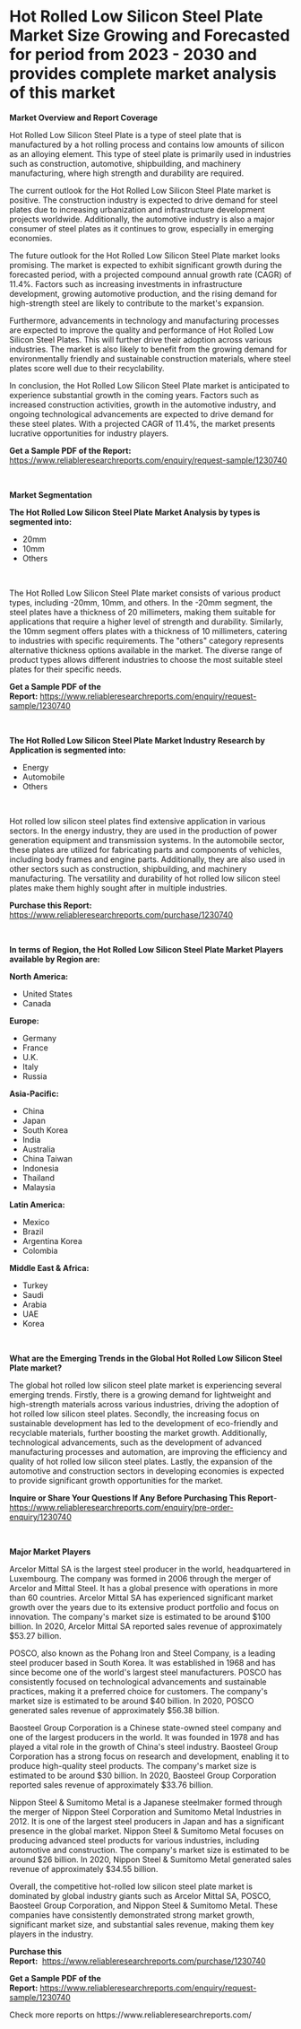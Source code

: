 <p><h1>Hot Rolled Low Silicon Steel Plate Market Size Growing and Forecasted for period from 2023 - 2030 and provides complete market analysis of this market</h1></p><p><strong>Market Overview and Report Coverage</strong></p>
<p><p>Hot Rolled Low Silicon Steel Plate is a type of steel plate that is manufactured by a hot rolling process and contains low amounts of silicon as an alloying element. This type of steel plate is primarily used in industries such as construction, automotive, shipbuilding, and machinery manufacturing, where high strength and durability are required.</p><p>The current outlook for the Hot Rolled Low Silicon Steel Plate market is positive. The construction industry is expected to drive demand for steel plates due to increasing urbanization and infrastructure development projects worldwide. Additionally, the automotive industry is also a major consumer of steel plates as it continues to grow, especially in emerging economies.</p><p>The future outlook for the Hot Rolled Low Silicon Steel Plate market looks promising. The market is expected to exhibit significant growth during the forecasted period, with a projected compound annual growth rate (CAGR) of 11.4%. Factors such as increasing investments in infrastructure development, growing automotive production, and the rising demand for high-strength steel are likely to contribute to the market's expansion.</p><p>Furthermore, advancements in technology and manufacturing processes are expected to improve the quality and performance of Hot Rolled Low Silicon Steel Plates. This will further drive their adoption across various industries. The market is also likely to benefit from the growing demand for environmentally friendly and sustainable construction materials, where steel plates score well due to their recyclability.</p><p>In conclusion, the Hot Rolled Low Silicon Steel Plate market is anticipated to experience substantial growth in the coming years. Factors such as increased construction activities, growth in the automotive industry, and ongoing technological advancements are expected to drive demand for these steel plates. With a projected CAGR of 11.4%, the market presents lucrative opportunities for industry players.</p></p>
<p><strong>Get a Sample PDF of the Report:</strong> <a href="https://www.reliableresearchreports.com/enquiry/request-sample/1230740">https://www.reliableresearchreports.com/enquiry/request-sample/1230740</a></p>
<p>&nbsp;</p>
<p><strong>Market Segmentation</strong></p>
<p><strong>The Hot Rolled Low Silicon Steel Plate Market Analysis by types is segmented into:</strong></p>
<p><ul><li>20mm</li><li>10mm</li><li>Others</li></ul></p>
<p>&nbsp;</p>
<p><p>The Hot Rolled Low Silicon Steel Plate market consists of various product types, including -20mm, 10mm, and others. In the -20mm segment, the steel plates have a thickness of 20 millimeters, making them suitable for applications that require a higher level of strength and durability. Similarly, the 10mm segment offers plates with a thickness of 10 millimeters, catering to industries with specific requirements. The "others" category represents alternative thickness options available in the market. The diverse range of product types allows different industries to choose the most suitable steel plates for their specific needs.</p></p>
<p><strong>Get a Sample PDF of the Report:</strong>&nbsp;<a href="https://www.reliableresearchreports.com/enquiry/request-sample/1230740">https://www.reliableresearchreports.com/enquiry/request-sample/1230740</a></p>
<p>&nbsp;</p>
<p><strong>The Hot Rolled Low Silicon Steel Plate Market Industry Research by Application is segmented into:</strong></p>
<p><ul><li>Energy</li><li>Automobile</li><li>Others</li></ul></p>
<p>&nbsp;</p>
<p><p>Hot rolled low silicon steel plates find extensive application in various sectors. In the energy industry, they are used in the production of power generation equipment and transmission systems. In the automobile sector, these plates are utilized for fabricating parts and components of vehicles, including body frames and engine parts. Additionally, they are also used in other sectors such as construction, shipbuilding, and machinery manufacturing. The versatility and durability of hot rolled low silicon steel plates make them highly sought after in multiple industries.</p></p>
<p><strong>Purchase this Report:</strong>&nbsp; <a href="https://www.reliableresearchreports.com/purchase/1230740">https://www.reliableresearchreports.com/purchase/1230740</a></p>
<p>&nbsp;</p>
<p><strong>In terms of Region, the Hot Rolled Low Silicon Steel Plate Market Players available by Region are:</strong></p>
<p>
    <p> <strong> North America: </strong>
        <ul>
            <li>United States</li>
            <li>Canada</li>
        </ul>
        </p> 
    <p> <strong> Europe: </strong>
        <ul>
            <li>Germany</li>
            <li>France</li>
            <li>U.K.</li>
            <li>Italy</li>
            <li>Russia</li>
        </ul>
        </p> 
    <p> <strong> Asia-Pacific: </strong>
        <ul>
            <li>China</li>
            <li>Japan</li>
            <li>South Korea</li>
            <li>India</li>
            <li>Australia</li>
            <li>China Taiwan</li>
            <li>Indonesia</li>
            <li>Thailand</li>
            <li>Malaysia</li>
        </ul>
        </p> 
    <p> <strong> Latin America: </strong>
        <ul>
            <li>Mexico</li>
            <li>Brazil</li>
            <li>Argentina Korea</li>
            <li>Colombia</li>
        </ul>
        </p> 
    <p> <strong> Middle East & Africa: </strong>
        <ul>
            <li>Turkey</li>
            <li>Saudi</li>
            <li>Arabia</li>
            <li>UAE</li>
            <li>Korea</li>
        </ul>
    </p>
    </p>
<p>&nbsp;</p>
<p><strong>What are the Emerging Trends in the Global Hot Rolled Low Silicon Steel Plate market?</strong></p>
<p><p>The global hot rolled low silicon steel plate market is experiencing several emerging trends. Firstly, there is a growing demand for lightweight and high-strength materials across various industries, driving the adoption of hot rolled low silicon steel plates. Secondly, the increasing focus on sustainable development has led to the development of eco-friendly and recyclable materials, further boosting the market growth. Additionally, technological advancements, such as the development of advanced manufacturing processes and automation, are improving the efficiency and quality of hot rolled low silicon steel plates. Lastly, the expansion of the automotive and construction sectors in developing economies is expected to provide significant growth opportunities for the market.</p></p>
<p><strong>Inquire or Share Your Questions If Any Before Purchasing This Report</strong>- <a href="https://www.reliableresearchreports.com/enquiry/pre-order-enquiry/1230740">https://www.reliableresearchreports.com/enquiry/pre-order-enquiry/1230740</a></p>
<p>&nbsp;</p>
<p><strong>Major Market Players</strong></p>
<p><p>Arcelor Mittal SA is the largest steel producer in the world, headquartered in Luxembourg. The company was formed in 2006 through the merger of Arcelor and Mittal Steel. It has a global presence with operations in more than 60 countries. Arcelor Mittal SA has experienced significant market growth over the years due to its extensive product portfolio and focus on innovation. The company's market size is estimated to be around $100 billion. In 2020, Arcelor Mittal SA reported sales revenue of approximately $53.27 billion.</p><p>POSCO, also known as the Pohang Iron and Steel Company, is a leading steel producer based in South Korea. It was established in 1968 and has since become one of the world's largest steel manufacturers. POSCO has consistently focused on technological advancements and sustainable practices, making it a preferred choice for customers. The company's market size is estimated to be around $40 billion. In 2020, POSCO generated sales revenue of approximately $56.38 billion.</p><p>Baosteel Group Corporation is a Chinese state-owned steel company and one of the largest producers in the world. It was founded in 1978 and has played a vital role in the growth of China's steel industry. Baosteel Group Corporation has a strong focus on research and development, enabling it to produce high-quality steel products. The company's market size is estimated to be around $30 billion. In 2020, Baosteel Group Corporation reported sales revenue of approximately $33.76 billion.</p><p>Nippon Steel & Sumitomo Metal is a Japanese steelmaker formed through the merger of Nippon Steel Corporation and Sumitomo Metal Industries in 2012. It is one of the largest steel producers in Japan and has a significant presence in the global market. Nippon Steel & Sumitomo Metal focuses on producing advanced steel products for various industries, including automotive and construction. The company's market size is estimated to be around $26 billion. In 2020, Nippon Steel & Sumitomo Metal generated sales revenue of approximately $34.55 billion.</p><p>Overall, the competitive hot-rolled low silicon steel plate market is dominated by global industry giants such as Arcelor Mittal SA, POSCO, Baosteel Group Corporation, and Nippon Steel & Sumitomo Metal. These companies have consistently demonstrated strong market growth, significant market size, and substantial sales revenue, making them key players in the industry.</p></p>
<p><strong>Purchase this Report:</strong>&nbsp;&nbsp;<a href="https://www.reliableresearchreports.com/purchase/1230740">https://www.reliableresearchreports.com/purchase/1230740</a></p>
<p></p>
<p><strong>Get a Sample PDF of the Report:</strong>&nbsp;<a href="https://www.reliableresearchreports.com/enquiry/request-sample/1230740">https://www.reliableresearchreports.com/enquiry/request-sample/1230740</a></p>
<p>Check more reports on https://www.reliableresearchreports.com/</p>